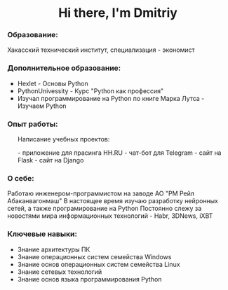 <div id="header" align=center>
  <h1>Hi there, I'm Dmitriy</h1>
</div>

<h3>Образование:</h3>
Хакасский технический институт, специализация - экономист

<h3>Дополнительное образование:</h3>
<ul type="square">
  <li>Hexlet - Основы Python</li>
  <li>PythonUnivessity - Курс "Python как профессия"</li>
  <li>Изучал программирование на Python по книге Марка Лутса - Изучаем Python</li>
</ul>

<h3>Опыт работы:</h3>
<ul>
  <p> Написание учебных проектов:</p>
  <a>- приложение для прасинга HH.RU<a>
  <a>- чат-бот для Telegram</a>
  <a>- сайт на Flask</a>
  <a>- сайт на Django</a>
</ul>

<h3>О себе:</h3>
<a>Работаю инженером-программистом на заводе АО "РМ Рейл Абаканвагонмаш"</a>
<a>В настоящее время изучаю разработку нейронных сетей, а также програмирование на Python</a>
<a>Постоянно слежу за новостями мира информационных технологий - Habr, 3DNews, iXBT</a>

<h3>Ключевые навыки:</h3>
<ul type="disc">
  <li>Знание архитектуры ПК</li>
  <li>Знание операционных систем семейства Windows</li>
  <li>Знание основ операционных систем семейства Linux</li>
  <li>Знание сетевых технологий</li>
  <li>Знание основ языка программирования Python</li>
</ul>


<!--
**Lirikman/Lirikman** is a ✨ _special_ ✨ repository because its `README.md` (this file) appears on your GitHub profile.

Here are some ideas to get you started:

- 🔭 I’m currently working on ...
- 🌱 I’m currently learning ...
- 👯 I’m looking to collaborate on ...
- 🤔 I’m looking for help with ...
- 💬 Ask me about ...
- 📫 How to reach me: ...
- 😄 Pronouns: ...
- ⚡ Fun fact: ...
-->
